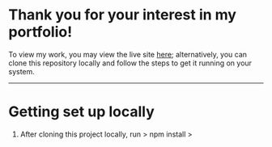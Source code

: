 # Thank you for your interest in my portfolio!

To view my work, you may view the live site [here](https://arogers4495.github.io/Portfolio/); alternatively, you can clone this repository locally and follow the steps to get it running on your system.

---

# Getting set up locally

1. After cloning this project locally, run > npm install >
